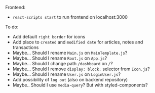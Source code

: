 Frontend:
- `react-scripts start` to run frontend on localhost:3000

To do:
- Add default `right border` for icons
- Add place to `created` and `modified date` for articles, notes and transactions
- Maybe... Should I rename `Main.js` on `MainTemplate.js`?
- Maybe... Should I rename `Root.js` on `App.js`?
- Maybe... Should I change path `/dashboard` on `/`?
- Maybe... Should I remove `display: block;` selector from `Icon.js`?
- Maybe... Should I rename `User.js` on `LoginUser.js`?
- Add possibility of `log out` (also on backend repository)
- Maybe.. Should I use `media-query`? But with styled-components?
